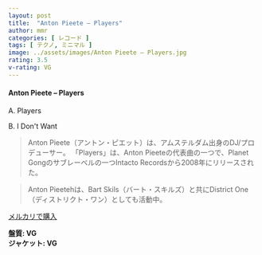 ```yaml
---
layout: post
title:  "Anton Pieete – Players"
author: mmr
categories: [ レコード ]
tags: [ テクノ, ミニマル ]
image: ../assets/images/Anton Pieete – Players.jpg
rating: 3.5
v-rating: VG
---
```


#### Anton Pieete – Players

A. Players

B. I Don't Want

> Anton Pieete（アントン・ピエット）は、アムステルダム出身のDJ/プロデューサー。
「Players」は、Anton Pieeteの代表曲の一つで、Planet Gongのサブレーベルの一つIntacto Recordsから2008年にリリースされた。

> Anton Pieetehは、Bart Skils（バート・スキルズ）と共にDistrict One
（ディストリクト・ワン）としても活動中。

[メルカリで購入](https://jp.mercari.com/item/m45848161979)

<div class="mt-4 mb-4 d-flex align-items-center">
<strong class="mr-1">盤質: VG</strong>
</div>
<div class="mt-4 mb-4 d-flex align-items-center">
<strong class="mr-1">ジャケット: VG</strong>
</div>
